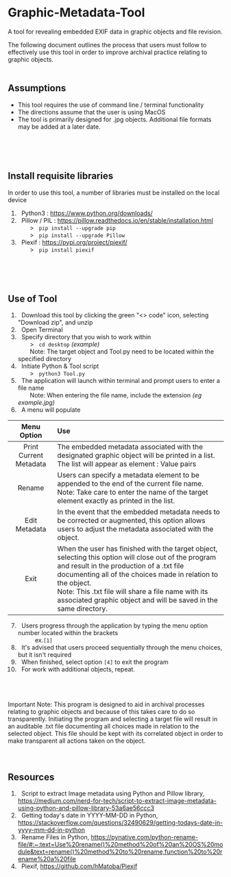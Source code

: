 # Graphic-Metadata-Tool
A tool for revealing embedded EXIF data in graphic objects and file revision.
<br>

The following document outlines the process that users must follow to effectively use this tool in order to improve archival practice relating to graphic objects. 
<br>
<br>

## Assumptions
- This tool requires the use of command line / terminal functionality
- The directions assume that the user is using MacOS
- The tool is primarily designed for .jpg objects. Additional file formats may be added at a later date.
<br>
<br>
<br>

## Install requisite libraries
In order to use this tool, a number of libraries must be installed on the local device
1. &nbsp; Python3 : https://www.python.org/downloads/
1. &nbsp; Pillow / PIL : https://pillow.readthedocs.io/en/stable/installation.html
  <br> &nbsp;&nbsp;&nbsp;&nbsp;&nbsp;&nbsp; >&nbsp;&nbsp; ```pip install --upgrade pip```
  <br> &nbsp;&nbsp;&nbsp;&nbsp;&nbsp;&nbsp; >&nbsp;&nbsp; ```pip install --upgrade Pillow``` 
1. &nbsp; Piexif : https://pypi.org/project/piexif/
  <br> &nbsp;&nbsp;&nbsp;&nbsp;&nbsp;&nbsp; >&nbsp;&nbsp; ```pip install piexif```
<br>
<br>
<br>

## Use of Tool
1. &nbsp; Download this tool by clicking the green "<> code" icon, selecting "Download zip", and unzip 
1. &nbsp; Open Terminal
1. &nbsp; Specify directory that you wish to work within
<br> &nbsp;&nbsp;&nbsp;&nbsp;&nbsp;&nbsp; >&nbsp;&nbsp; ```cd desktop``` *(example)*
<br> &nbsp;&nbsp;&nbsp;&nbsp;&nbsp;&nbsp; Note: The target object and Tool.py need to be located within the specified directory
1. &nbsp; Initiate Python & Tool script
<br> &nbsp;&nbsp;&nbsp;&nbsp;&nbsp;&nbsp; >&nbsp;&nbsp; ```python3 Tool.py```
1. &nbsp; The application will launch within terminal and prompt users to enter a file name
<br> &nbsp;&nbsp;&nbsp;&nbsp;&nbsp;&nbsp; Note: When entering the file name, include the extension *(eg example.jpg)*
1. &nbsp; A menu will populate

| Menu Option | Use |
|:---:|:---|
| Print Current Metadata | The embedded metadata associated with the designated graphic object will be printed in a list. <br> The list will appear as element : Value pairs |
| Rename | Users can specify a metadata element to be appended to the end of the current file name. <br> Note: Take care to enter the name of the target element exactly as printed in the list. |
| Edit Metadata | In the event that the embedded metadata needs to be corrected or augmented, this option allows users to adjust the metadata associated with the object. |
| Exit | When the user has finished with the target object, selecting this option will close out of the program and result in the production of a .txt file documenting all of the choices made in relation to the object. <br> Note: This .txt file will share a file name with its associated graphic object and will be saved in the same directory. |

7. &nbsp; Users progress through the application by typing the menu option number located within the brackets
<br> &nbsp;&nbsp;&nbsp;&nbsp;&nbsp;&nbsp; &nbsp;&nbsp; ex.```[1]``` 
1. &nbsp; It's advised that users proceed sequentially through the menu choices, but it isn't required
1. &nbsp; When finished, select option ```[4]``` to exit the program
1. &nbsp; For work with additional objects, repeat.
<br>
<br>
<br> Important Note: This program is designed to aid in archival processes relating to graphic objects and because of this takes care to do so transparently. Initiating the program and selecting a target file will result in an auditable .txt file documenting all choices made in relation to the selected object. This file should be kept with its correlated object in order to make transparent all actions taken on the object.
<br>
<br>
<br>

## Resources
1. &nbsp; Script to extract Image metadata using Python and Pillow library, https://medium.com/nerd-for-tech/script-to-extract-image-metadata-using-python-and-pillow-library-53a6ae56ccc3
2. &nbsp; Getting today's date in YYYY-MM-DD in Python, https://stackoverflow.com/questions/32490629/getting-todays-date-in-yyyy-mm-dd-in-python
3. &nbsp; Rename Files in Python, https://pynative.com/python-rename-file/#:~:text=Use%20rename()%20method%20of%20an%20OS%20module&text=rename()%20method%20to%20rename,function%20to%20rename%20a%20file
4. &nbsp; Piexif, https://github.com/hMatoba/Piexif
